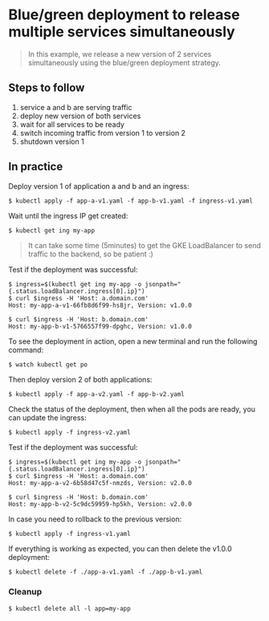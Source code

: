 Blue/green deployment to release multiple services simultaneously
=================================================================

> In this example, we release a new version of 2 services simultaneously using
the blue/green deployment strategy.

## Steps to follow

1. service a and b are serving traffic
1. deploy new version of both services
1. wait for all services to be ready
1. switch incoming traffic from version 1 to version 2
1. shutdown version 1

## In practice

Deploy version 1 of application a and b and an ingress:

```
$ kubectl apply -f app-a-v1.yaml -f app-b-v1.yaml -f ingress-v1.yaml
```

Wait until the ingress IP get created:

```
$ kubectl get ing my-app
```

> It can take some time (5minutes) to get the GKE LoadBalancer to send traffic
to the backend, so be patient :)

Test if the deployment was successful:

```
$ ingress=$(kubectl get ing my-app -o jsonpath="{.status.loadBalancer.ingress[0].ip}")
$ curl $ingress -H 'Host: a.domain.com'
Host: my-app-a-v1-66fb8d6f99-hs8jr, Version: v1.0.0

$ curl $ingress -H 'Host: b.domain.com'
Host: my-app-b-v1-5766557f99-dpghc, Version: v1.0.0
```

To see the deployment in action, open a new terminal and run the following
command:

```
$ watch kubectl get po
```

Then deploy version 2 of both applications:

```
$ kubectl apply -f app-a-v2.yaml -f app-b-v2.yaml
```

Check the status of the deployment, then when all the pods are ready, you can
update the ingress:

```
$ kubectl apply -f ingress-v2.yaml
```

Test if the deployment was successful:

```
$ ingress=$(kubectl get ing my-app -o jsonpath="{.status.loadBalancer.ingress[0].ip}")
$ curl $ingress -H 'Host: a.domain.com'
Host: my-app-a-v2-6b58d47c5f-nmzds, Version: v2.0.0

$ curl $ingress -H 'Host: b.domain.com'
Host: my-app-b-v2-5c9dc59959-hp5kh, Version: v2.0.0
```

In case you need to rollback to the previous version:

```
$ kubectl apply -f ingress-v1.yaml
```

If everything is working as expected, you can then delete the v1.0.0 deployment:

```
$ kubectl delete -f ./app-a-v1.yaml -f ./app-b-v1.yaml
```

### Cleanup

```
$ kubectl delete all -l app=my-app
```

